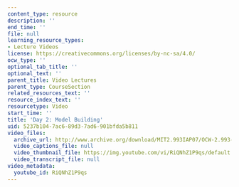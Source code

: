 ```yaml
---
content_type: resource
description: ''
end_time: ''
file: null
learning_resource_types:
- Lecture Videos
license: https://creativecommons.org/licenses/by-nc-sa/4.0/
ocw_type: ''
optional_tab_title: ''
optional_text: ''
parent_title: Video Lectures
parent_type: CourseSection
related_resources_text: ''
resource_index_text: ''
resourcetype: Video
start_time: ''
title: 'Day 2: Model Building'
uid: 5237b104-7ac6-89d3-7ad6-901bfda5b811
video_files:
  archive_url: http://www.archive.org/download/MIT2.993IAP07/OCW-2.993-23Jan2007_300k.mp4
  video_captions_file: null
  video_thumbnail_file: https://img.youtube.com/vi/RiQNhZ1P9qs/default.jpg
  video_transcript_file: null
video_metadata:
  youtube_id: RiQNhZ1P9qs
---
```

